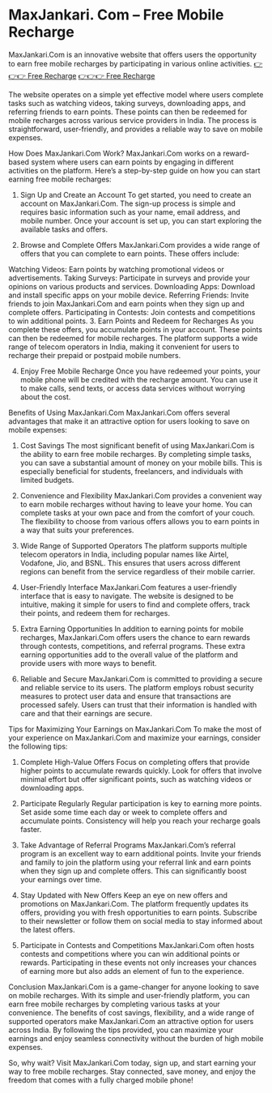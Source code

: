 # MaxJankari. Com – Free Mobile Recharge
MaxJankari.Com is an innovative website that offers users the opportunity to earn free mobile recharges by participating in various online activities. 
[👉👉👉 Free Recharge](https://bit.ly/4cvr6HW)
[👉👉👉 Free Recharge](https://bit.ly/4cvr6HW)

The website operates on a simple yet effective model where users complete tasks such as watching videos, taking surveys, downloading apps, and referring friends to earn points. These points can then be redeemed for mobile recharges across various service providers in India. The process is straightforward, user-friendly, and provides a reliable way to save on mobile expenses.

How Does MaxJankari.Com Work?
MaxJankari.Com works on a reward-based system where users can earn points by engaging in different activities on the platform. Here’s a step-by-step guide on how you can start earning free mobile recharges:

1. Sign Up and Create an Account
To get started, you need to create an account on MaxJankari.Com. The sign-up process is simple and requires basic information such as your name, email address, and mobile number. Once your account is set up, you can start exploring the available tasks and offers.

2. Browse and Complete Offers
MaxJankari.Com provides a wide range of offers that you can complete to earn points. These offers include:

Watching Videos: Earn points by watching promotional videos or advertisements.
Taking Surveys: Participate in surveys and provide your opinions on various products and services.
Downloading Apps: Download and install specific apps on your mobile device.
Referring Friends: Invite friends to join MaxJankari.Com and earn points when they sign up and complete offers.
Participating in Contests: Join contests and competitions to win additional points.
3. Earn Points and Redeem for Recharges
As you complete these offers, you accumulate points in your account. These points can then be redeemed for mobile recharges. The platform supports a wide range of telecom operators in India, making it convenient for users to recharge their prepaid or postpaid mobile numbers.

4. Enjoy Free Mobile Recharge
Once you have redeemed your points, your mobile phone will be credited with the recharge amount. You can use it to make calls, send texts, or access data services without worrying about the cost.

Benefits of Using MaxJankari.Com
MaxJankari.Com offers several advantages that make it an attractive option for users looking to save on mobile expenses:

1. Cost Savings
The most significant benefit of using MaxJankari.Com is the ability to earn free mobile recharges. By completing simple tasks, you can save a substantial amount of money on your mobile bills. This is especially beneficial for students, freelancers, and individuals with limited budgets.

2. Convenience and Flexibility
MaxJankari.Com provides a convenient way to earn mobile recharges without having to leave your home. You can complete tasks at your own pace and from the comfort of your couch. The flexibility to choose from various offers allows you to earn points in a way that suits your preferences.

3. Wide Range of Supported Operators
The platform supports multiple telecom operators in India, including popular names like Airtel, Vodafone, Jio, and BSNL. This ensures that users across different regions can benefit from the service regardless of their mobile carrier.

4. User-Friendly Interface
MaxJankari.Com features a user-friendly interface that is easy to navigate. The website is designed to be intuitive, making it simple for users to find and complete offers, track their points, and redeem them for recharges.

5. Extra Earning Opportunities
In addition to earning points for mobile recharges, MaxJankari.Com offers users the chance to earn rewards through contests, competitions, and referral programs. These extra earning opportunities add to the overall value of the platform and provide users with more ways to benefit.

6. Reliable and Secure
MaxJankari.Com is committed to providing a secure and reliable service to its users. The platform employs robust security measures to protect user data and ensure that transactions are processed safely. Users can trust that their information is handled with care and that their earnings are secure.

Tips for Maximizing Your Earnings on MaxJankari.Com
To make the most of your experience on MaxJankari.Com and maximize your earnings, consider the following tips:

1. Complete High-Value Offers
Focus on completing offers that provide higher points to accumulate rewards quickly. Look for offers that involve minimal effort but offer significant points, such as watching videos or downloading apps.

2. Participate Regularly
Regular participation is key to earning more points. Set aside some time each day or week to complete offers and accumulate points. Consistency will help you reach your recharge goals faster.

3. Take Advantage of Referral Programs
MaxJankari.Com’s referral program is an excellent way to earn additional points. Invite your friends and family to join the platform using your referral link and earn points when they sign up and complete offers. This can significantly boost your earnings over time.

4. Stay Updated with New Offers
Keep an eye on new offers and promotions on MaxJankari.Com. The platform frequently updates its offers, providing you with fresh opportunities to earn points. Subscribe to their newsletter or follow them on social media to stay informed about the latest offers.

5. Participate in Contests and Competitions
MaxJankari.Com often hosts contests and competitions where you can win additional points or rewards. Participating in these events not only increases your chances of earning more but also adds an element of fun to the experience.

Conclusion
MaxJankari.Com is a game-changer for anyone looking to save on mobile recharges. With its simple and user-friendly platform, you can earn free mobile recharges by completing various tasks at your convenience. The benefits of cost savings, flexibility, and a wide range of supported operators make MaxJankari.Com an attractive option for users across India. By following the tips provided, you can maximize your earnings and enjoy seamless connectivity without the burden of high mobile expenses.

So, why wait? Visit MaxJankari.Com today, sign up, and start earning your way to free mobile recharges. Stay connected, save money, and enjoy the freedom that comes with a fully charged mobile phone!
